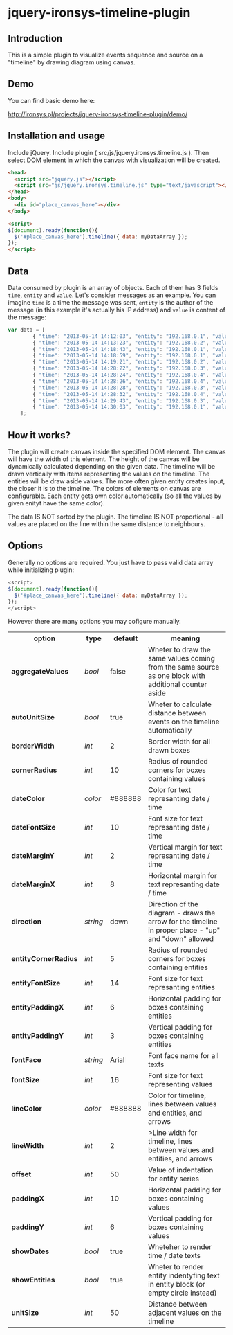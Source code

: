 jquery-ironsys-timeline-plugin
==============================

## Introduction

This is a simple plugin to visualize events sequence and source on a "timeline" by drawing diagram using canvas.

## Demo

You can find basic demo here:

http://ironsys.pl/projects/jquery-ironsys-timeline-plugin/demo/

## Installation and usage

Include jQuery. Include plugin ( src/js/jquery.ironsys.timeline.js ).
Then select DOM element in which the canvas with visualization will be created.

```html
<head>
  <script src="jquery.js"></script>
  <script src="js/jquery.ironsys.timeline.js" type="text/javascript"></script>
</head>
<body>
  <div id="place_canvas_here"></div>
</body>

<script>
$(document).ready(function(){
  $('#place_canvas_here').timeline({ data: myDataArray });
});
</script>
```
## Data

Data consumed by plugin is an array of objects. Each of them has 3 fields `time`, `entity` and `value`. Let's consider messages as an example. You can imagine `time` is a time the message was sent, `entity` is the author of the message (in this example it's actually his IP address) and `value` is content of the message:

```javascript
var data = [
		{ "time": "2013-05-14 14:12:03", "entity": "192.168.0.1", "value": "Hello!" },
		{ "time": "2013-05-14 14:13:23", "entity": "192.168.0.2", "value": "Good Morning!" },
		{ "time": "2013-05-14 14:18:43", "entity": "192.168.0.1", "value": "How are you?" },
		{ "time": "2013-05-14 14:18:59", "entity": "192.168.0.1", "value": "Everything ok?" },
		{ "time": "2013-05-14 14:19:21", "entity": "192.168.0.2", "value": "Yeah, I'm fine" },
		{ "time": "2013-05-14 14:28:22", "entity": "192.168.0.3", "value": "Hello guys!" },
		{ "time": "2013-05-14 14:28:24", "entity": "192.168.0.4", "value": "Damn, what's that?" },
		{ "time": "2013-05-14 14:28:26", "entity": "192.168.0.4", "value": "Damn, what's that?" },
		{ "time": "2013-05-14 14:28:28", "entity": "192.168.0.3", "value": "What?" },
		{ "time": "2013-05-14 14:28:32", "entity": "192.168.0.4", "value": "Damn, what's that?" },
		{ "time": "2013-05-14 14:29:43", "entity": "192.168.0.3", "value": "What do you mean?" },
		{ "time": "2013-05-14 14:30:03", "entity": "192.168.0.1", "value": "Yeah, what do you mean?" },
	];
```

## How it works?

The plugin will create canvas inside the specified DOM element. The canvas will have the width of this element. The height of the canvas will be dynamically calculated depending on the given data. The timeline will be dravn vertically with items representing the values on the timeline. The entities will be draw aside values. The more often given entity creates input, the closer it is to the timeline. The colors of elements on canvas are configurable. Each entity gets own color automatically (so all the values by given enityt have the same color).

The data IS NOT sorted by the plugin. The timeline IS NOT proportional - all values are placed on the line within the same distance to neighbours.

## Options

Generally no options are required. You just have to pass valid data array while initializing plugin:

```javascript
<script>
$(document).ready(function(){
  $('#place_canvas_here').timeline({ data: myDataArray });
});
</script>
```
However there are many options you may cofigure manually.

<table>
	<tr>
		<th>option</th><th>type</th><th>default</th><th>meaning</th>
	<tr>
	<tr>
        <td><b>aggregateValues</b></td>
        <td><i>bool</i></td>
        <td>false</td>
        <td>Wheter to draw the same values coming from the same source as one block with additional counter aside</td>
    </tr>
    <tr>
        <td><b>autoUnitSize</b></td>
        <td><i>bool</i></td>
        <td>true</td>
        <td>Wheter to calculate distance between events on the timeline automatically</td>
    </tr>
    <tr>
        <td><b>borderWidth</b></td>
        <td><i>int</i></td>
        <td>2</td>
        <td>Border width for all drawn boxes</td>
    </tr>
    <tr>
        <td><b>cornerRadius</b></td>
        <td><i>int</i></td>
        <td>10</td>
        <td>Radius of rounded corners for boxes containing values</td>
    </tr>
    <tr>
        <td><b>dateColor</b></td>
        <td><i>color</i></td>
        <td>#888888</td>
        <td>Color for text represanting date / time</td>
    </tr>
    <tr>
        <td><b>dateFontSize</b></td>
        <td><i>int</i></td>
        <td>10</td>
        <td>Font size for text represanting date / time</td>
    </tr>
    <tr>
        <td><b>dateMarginY</b></td>
        <td><i>int</i></td>
        <td>2</td>
        <td>Vertical margin for text represanting date / time</td>
    </tr>
    <tr>
        <td><b>dateMarginX</b></td>
        <td><i>int</i></td>
        <td>8</td>
        <td>Horizontal margin for text represanting date / time</td>
    </tr>
    <tr>
        <td><b>direction</b></td>
        <td><i>string</i></td>
        <td>down</td>
        <td>Direction of the diagram - draws the arrow for the timeline in proper place - "up" and "down" allowed</td>
    </tr>
    <tr>
        <td><b>entityCornerRadius</b></td>
        <td><i>int</i></td>
        <td>5</td>
        <td>Radius of rounded corners for boxes containing entities</td>
    </tr>
    <tr>
        <td><b>entityFontSize</b></td>
        <td><i>int</i></td>
        <td>14</td>
        <td>Font size for text represanting entities</td>
    </tr>
    <tr>
        <td><b>entityPaddingX</b></td>
        <td><i>int</i></td>
        <td>6</td>
        <td>Horizontal padding for boxes containing entities</td>
    </tr>
    <tr>
        <td><b>entityPaddingY</b></td>
        <td><i>int</i></td>
        <td>3</td>
        <td>Vertical padding for boxes containing entities</td>
    </tr>
    <tr>
        <td><b>fontFace</b></td>
        <td><i>string</i></td>
        <td>Arial</td>
        <td>Font face name for all texts</td>
    </tr>
    <tr>
        <td><b>fontSize</b></td>
        <td><i>int</i></td>
        <td>16</td>
        <td>Font size for text representing values</td>
    </tr>
    <tr>
        <td><b>lineColor</b></td>
        <td><i>color</i></td>
        <td>#888888</td>
        <td>Color for timeline, lines between values and entities, and arrows</td>
    </tr>
    <tr>
        <td><b>lineWidth</b></td>
        <td><i>int</i></td>
        <td>2</td>
        <td>>Line width for timeline, lines between values and entities, and arrows</td>
    </tr>
    <tr>
        <td><b>offset</b></td>
        <td><i>int</i></td>
        <td>50</td>
        <td>Value of indentation for entity series</td>
    </tr>
    <tr>
        <td><b>paddingX</b></td>
        <td><i>int</i></td>
        <td>10</td>
        <td>Horizontal padding for boxes containing values</td>
    </tr>
    <tr>
        <td><b>paddingY</b></td>
        <td><i>int</i></td>
        <td>6</td>
        <td>Vertical padding for boxes containing values</td>
    </tr>
    <tr>
        <td><b>showDates</b></td>
        <td><i>bool</i></td>
        <td>true</td>
        <td>Wheteher to render time / date texts</td>
    </tr>
    <tr>
        <td><b>showEntities</b></td>
        <td><i>bool</i></td>
        <td>true</td>
        <td>Wheter to render entity indentyfing text in entity block (or empty circle instead)</td>
    </tr>
    <tr>
        <td><b>unitSize</b></td>
        <td><i>int</i></td>
        <td>50</td>
        <td>Distance between adjacent values on the timeline</td>
    </tr>
</table>
